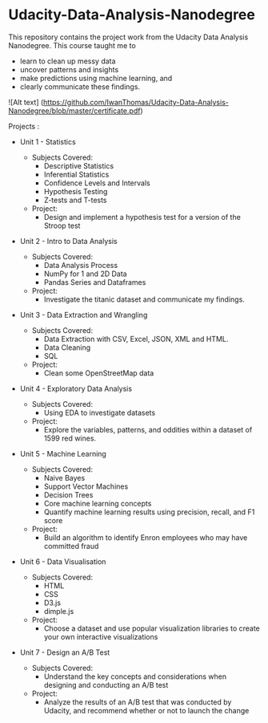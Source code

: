 # Udacity-Data-Analysis-Nanodegree
This repository contains the project work from the Udacity Data Analysis Nanodegree. This course taught me to
- learn to clean up messy data
- uncover patterns and insights
- make predictions using machine learning, and 
- clearly communicate these findings.

![Alt text] (https://github.com/IwanThomas/Udacity-Data-Analysis-Nanodegree/blob/master/certificate.pdf)

Projects :
- Unit 1 - Statistics
  - Subjects Covered:
      - Descriptive Statistics
      - Inferential Statistics
      - Confidence Levels and Intervals
      - Hypothesis Testing
      - Z-tests and T-tests
  - Project:
      - Design and implement a hypothesis test for a version of the Stroop test

- Unit 2 - Intro to Data Analysis
  - Subjects Covered:
      - Data Analysis Process
      - NumPy for 1 and 2D Data
      - Pandas Series and Dataframes
  - Project:
      - Investigate the titanic dataset and communicate my findings.

- Unit 3 - Data Extraction and Wrangling
  - Subjects Covered:
      - Data Extraction with CSV, Excel, JSON, XML and HTML.
      - Data Cleaning
      - SQL
  - Project:
      - Clean some OpenStreetMap data
      
- Unit 4 - Exploratory Data Analysis 
  - Subjects Covered:
      - Using EDA to investigate datasets
  - Project:
      - Explore the variables, patterns, and oddities within a dataset of 1599 red wines.

- Unit 5 - Machine Learning
  - Subjects Covered:
      - Naive Bayes
      - Support Vector Machines
      - Decision Trees
      - Core machine learning concepts
      - Quantify machine learning results using precision, recall, and F1 score
  - Project:
      - Build an algorithm to identify Enron employees who may have committed fraud
  
- Unit 6 - Data Visualisation
  - Subjects Covered:
      - HTML
      - CSS
      - D3.js
      - dimple.js
  - Project:
      - Choose a dataset and use popular visualization libraries to create your own interactive visualizations
  
- Unit 7 - Design an A/B Test
  - Subjects Covered:
      - Understand the key concepts and considerations when designing and conducting an A/B test
  - Project:
      - Analyze the results of an A/B test that was conducted by Udacity, and recommend whether or not to launch the change


